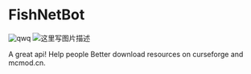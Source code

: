 # FishNetBot
![qwq](https://img.shields.io/badge/Mod加载器-Forge+Farbic等-66CCFF)
![这里写图片描述](https://img.shields.io/badge/license-GPLv3.0-blue)

A great api! Help people Better download resources on curseforge and mcmod.cn.
